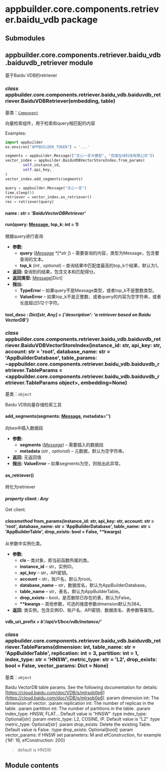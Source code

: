 # appbuilder.core.components.retriever.baidu_vdb package

## Submodules

## appbuilder.core.components.retriever.baidu_vdb.baiduvdb_retriever module

基于Baidu VDB的retriever

### *class* appbuilder.core.components.retriever.baidu_vdb.baiduvdb_retriever.BaiduVDBRetriever(embedding, table)

基类：[`Component`](appbuilder.core.md#appbuilder.core.component.Component)

向量检索组件，用于检索和query相匹配的内容

Examples:

```python
import appbuilder
os.environ["APPBUILDER_TOKEN"] = '...'

segments = appbuilder.Message(["文心一言大模型", "百度在线科技有限公司"])
vector_index = appbuilder.BaiduVDBVectorStoreIndex.from_params(
        self.instance_id,
        self.api_key,
)
vector_index.add_segments(segments)

query = appbuilder.Message("文心一言")
time.sleep(5)
retriever = vector_index.as_retriever()
res = retriever(query)
```

#### name *: str* *= 'BaiduVectorDBRetriever'*

#### run(query: [Message](appbuilder.core.md#appbuilder.core.message.Message), top_k: int = 1)

根据query进行查询

* **参数:**
  * **query** ([*Message*](appbuilder.md#appbuilder.Message) *[**str* *]*) – 需要查询的内容，类型为Message，包含要查询的文本。
  * **top_k** (*int* *,* *optional*) – 查询结果中匹配度最高的top_k个结果，默认为1。
* **返回:**
  查询到的结果，包含文本和匹配得分。
* **返回类型:**
  [Message](appbuilder.md#appbuilder.Message)[Dict]
* **抛出:**
  * **TypeError** – 如果query不是Message类型，或者top_k不是整数类型。
  * **ValueError** – 如果top_k不是正整数，或者query的内容为空字符串，或者长度超过512个字符。

#### tool_desc *: Dict[str, Any]* *= {'description': 'a retriever based on Baidu VectorDB'}*

### *class* appbuilder.core.components.retriever.baidu_vdb.baiduvdb_retriever.BaiduVDBVectorStoreIndex(instance_id: str, api_key: str, account: str = 'root', database_name: str = 'AppBuilderDatabase', table_params: ~appbuilder.core.components.retriever.baidu_vdb.baiduvdb_retriever.TableParams = <appbuilder.core.components.retriever.baidu_vdb.baiduvdb_retriever.TableParams object>, embedding=None)

基类：`object`

Baidu VDB向量存储检索工具

#### add_segments(segments: [Message](appbuilder.core.md#appbuilder.core.message.Message), metadata='')

向bes中插入数据段

* **参数:**
  * **segments** ([*Message*](appbuilder.md#appbuilder.Message)) – 需要插入的数据段
  * **metadata** (*str* *,* *optional*) – 元数据，默认为空字符串。
* **返回:**
  无返回值
* **抛出:**
  **ValueError** – 如果segments为空，则抛出此异常。

#### as_retriever()

转化为retriever

#### *property* client *: Any*

Get client.

#### *classmethod* from_params(instance_id: str, api_key: str, account: str = 'root', database_name: str = 'AppBuilderDatabase', table_name: str = 'AppBuilderTable', drop_exists: bool = False, \*\*kwargs)

从参数中实例化类。

* **参数:**
  * **cls** – 类对象，即当前函数所属的类。
  * **instance_id** – str，实例ID。
  * **api_key** – str，API密钥。
  * **account** – str，账户名，默认为root。
  * **database_name** – str，数据库名，默认为AppBuilderDatabase。
  * **table_name** – str，表名，默认为AppBuilderTable。
  * **drop_exists** – bool，是否删除已存在的表，默认为False。
  * **\*\*kwargs** – 其他参数，可选的维度参数dimension默认为384。
* **返回:**
  类实例，包含实例ID、账户名、API密钥、数据库名、表参数等属性。

#### vdb_uri_prefix *= b'/api/v1/bce/vdb/instance/'*

### *class* appbuilder.core.components.retriever.baidu_vdb.baiduvdb_retriever.TableParams(dimension: int, table_name: str = 'AppBuilderTable', replication: int = 3, partition: int = 1, index_type: str = 'HNSW', metric_type: str = 'L2', drop_exists: bool = False, vector_params: Dict = None)

基类：`object`

Baidu VectorDB table params.
See the following documentation for details:
[https://cloud.baidu.com/doc/VDB/s/mlrsob0p6](https://cloud.baidu.com/doc/VDB/s/mlrsob0p6)
:param dimension int: The dimension of vector.
:param replication int: The number of replicas in the table.
:param partition int: The number of partitions in the table.
:param index_type: HNSW, FLAT… Default value is “HNSW”
:type index_type: Optional[str]
:param metric_type: L2, COSINE, IP. Default value is “L2”
:type metric_type: Optional[str]
:param drop_exists: Delete the existing Table. Default value is False.
:type drop_exists: Optional[bool]
:param vector_params: if HNSW set parameters: M and efConstruction, for example {‘M’: 16, efConstruction: 200}

> default is HNSW

## Module contents
